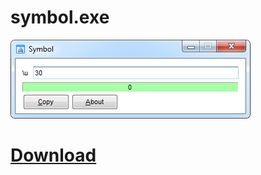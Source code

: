 # symbol.exe
![Screenshot][symbol-exe]

[symbol-exe]: .readme-files/symbol-exe.png

# [Download](https://github.com/brennced/symbol.exe/blob/master/bin/symbol.exe?raw=true)
